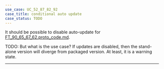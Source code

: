 ```yaml
---
use_case: UC_52_87_82_92
case_title: conditional auto update
case_status: TODO
---
```


It should be possible to disable auto-update for [FT_90_65_67_62.proto_code.md][FT_90_65_67_62.proto_code.md].

TODO: But what is the use case?
      If updates are disabled, then the stand-alone version will diverge from packaged version.
      At least, it is a warning state.

---

[FT_90_65_67_62.proto_code.md]: ../feature_topic/FT_90_65_67_62.proto_code.md
